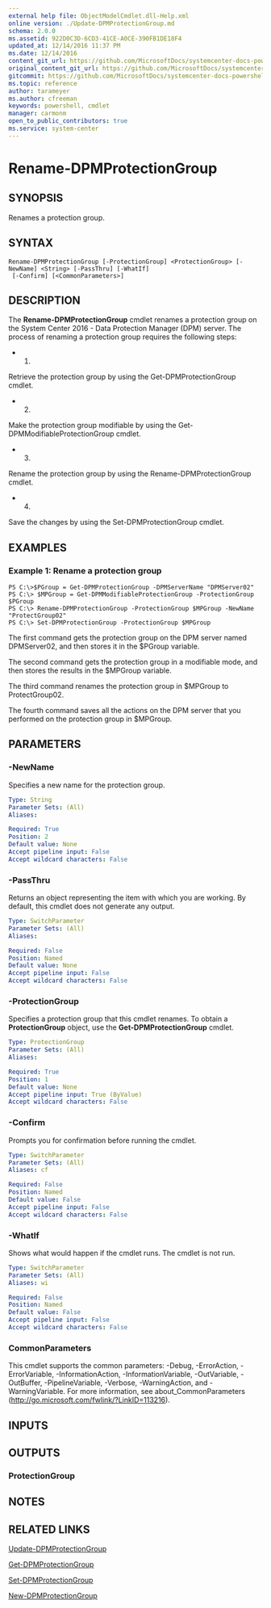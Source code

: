 ```yaml
---
external help file: ObjectModelCmdlet.dll-Help.xml
online version: ./Update-DPMProtectionGroup.md
schema: 2.0.0
ms.assetid: 922D0C3D-6CD3-41CE-A0CE-390FB1DE18F4
updated_at: 12/14/2016 11:37 PM
ms.date: 12/14/2016
content_git_url: https://github.com/MicrosoftDocs/systemcenter-docs-powershell/blob/master/systemcenter-cmdlets/SystemCenter2016/DataProtectionManager/v1/Rename-DPMProtectionGroup.md
original_content_git_url: https://github.com/MicrosoftDocs/systemcenter-docs-powershell/blob/master/systemcenter-cmdlets/SystemCenter2016/DataProtectionManager/v1/Rename-DPMProtectionGroup.md
gitcommit: https://github.com/MicrosoftDocs/systemcenter-docs-powershell/blob/ddd0fefc9adaabb9394eb6c21b33370913d1830d/systemcenter-cmdlets/SystemCenter2016/DataProtectionManager/v1/Rename-DPMProtectionGroup.md
ms.topic: reference
author: tarameyer
ms.author: cfreeman
keywords: powershell, cmdlet
manager: carmonm
open_to_public_contributors: true
ms.service: system-center
---
```


# Rename-DPMProtectionGroup

## SYNOPSIS
Renames a protection group.

## SYNTAX

```
Rename-DPMProtectionGroup [-ProtectionGroup] <ProtectionGroup> [-NewName] <String> [-PassThru] [-WhatIf]
 [-Confirm] [<CommonParameters>]
```

## DESCRIPTION
The **Rename-DPMProtectionGroup** cmdlet renames a protection group on the System Center 2016 - Data Protection Manager (DPM) server.
The process of renaming a protection group requires the following steps:

- 1.
Retrieve the protection group by using the Get-DPMProtectionGroup cmdlet.
- 2.
Make the protection group modifiable by using the Get-DPMModifiableProtectionGroup cmdlet.
- 3.
Rename the protection group by using the Rename-DPMProtectionGroup cmdlet.
- 4.
Save the changes by using the Set-DPMProtectionGroup cmdlet.

## EXAMPLES

### Example 1: Rename a protection group
```
PS C:\>$PGroup = Get-DPMProtectionGroup -DPMServerName "DPMServer02"
PS C:\> $MPGroup = Get-DPMModifiableProtectionGroup -ProtectionGroup $PGroup 
PS C:\> Rename-DPMProtectionGroup -ProtectionGroup $MPGroup -NewName "ProtectGroup02"
PS C:\> Set-DPMProtectionGroup -ProtectionGroup $MPGroup
```

The first command gets the protection group on the DPM server named DPMServer02, and then stores it in the $PGroup variable.

The second command gets the protection group in a modifiable mode, and then stores the results in the $MPGroup variable.

The third command renames the protection group in $MPGroup to ProtectGroup02.

The fourth command saves all the actions on the DPM server that you performed on the protection group in $MPGroup.

## PARAMETERS

### -NewName
Specifies a new name for the protection group.

```yaml
Type: String
Parameter Sets: (All)
Aliases: 

Required: True
Position: 2
Default value: None
Accept pipeline input: False
Accept wildcard characters: False
```

### -PassThru
Returns an object representing the item with which you are working.
By default, this cmdlet does not generate any output.

```yaml
Type: SwitchParameter
Parameter Sets: (All)
Aliases: 

Required: False
Position: Named
Default value: None
Accept pipeline input: False
Accept wildcard characters: False
```

### -ProtectionGroup
Specifies a protection group that this cmdlet renames.
To obtain a **ProtectionGroup** object, use the **Get-DPMProtectionGroup** cmdlet.

```yaml
Type: ProtectionGroup
Parameter Sets: (All)
Aliases: 

Required: True
Position: 1
Default value: None
Accept pipeline input: True (ByValue)
Accept wildcard characters: False
```

### -Confirm
Prompts you for confirmation before running the cmdlet.

```yaml
Type: SwitchParameter
Parameter Sets: (All)
Aliases: cf

Required: False
Position: Named
Default value: False
Accept pipeline input: False
Accept wildcard characters: False
```

### -WhatIf
Shows what would happen if the cmdlet runs.
The cmdlet is not run.

```yaml
Type: SwitchParameter
Parameter Sets: (All)
Aliases: wi

Required: False
Position: Named
Default value: False
Accept pipeline input: False
Accept wildcard characters: False
```

### CommonParameters
This cmdlet supports the common parameters: -Debug, -ErrorAction, -ErrorVariable, -InformationAction, -InformationVariable, -OutVariable, -OutBuffer, -PipelineVariable, -Verbose, -WarningAction, and -WarningVariable. For more information, see about_CommonParameters (http://go.microsoft.com/fwlink/?LinkID=113216).

## INPUTS

## OUTPUTS

### ProtectionGroup

## NOTES

## RELATED LINKS

[Update-DPMProtectionGroup](xref:SystemCenter2016/DataProtectionManager/v1/Update-DPMProtectionGroup.md)

[Get-DPMProtectionGroup](xref:SystemCenter2016/DataProtectionManager/v1/Get-DPMProtectionGroup.md)

[Set-DPMProtectionGroup](xref:SystemCenter2016/DataProtectionManager/v1/Set-DPMProtectionGroup.md)

[New-DPMProtectionGroup](xref:SystemCenter2016/DataProtectionManager/v1/New-DPMProtectionGroup.md)

